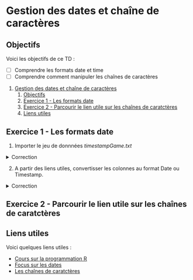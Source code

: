 # Gestion des dates et chaîne de caractères

## Objectifs
Voici les objectifs de ce TD :
- [ ] Comprendre les formats date et time
- [ ] Comprendre comment manipuler les chaînes de caractères

1. [Gestion des dates et chaîne de caractères](#gestion-des-dates-et-chaîne-de-caractères)
   1. [Objectifs](#objectifs)
   2. [Exercice 1 - Les formats date](#exercice-1---les-formats-date)
   3. [Exercice 2 - Parcourir le lien utile sur les chaînes de caratctères](#exercice-2---parcourir-le-lien-utile-sur-les-chaînes-de-caratctères)
   4. [Liens utiles](#liens-utiles)


## Exercice 1 - Les formats date

1. Importer le jeu de donnnées *timestampGame.txt*
<details>
<summary>Correction</summary>

```r
df = read.csv("timestampGame.txt",sep=";", header = TRUE)
```
</details>

2. A partir des liens utiles, convertisser les colonnes au format Date ou Timestamp.

<details>
<summary>Correction</summary>

```r
# Convertir les colonnes au format date
data$V1 <- as.Date(data$V1, format = "%Y-%m-%d")
data$V2 <- as.Date(data$V2, format = "%d-%m-%Y")
data$V3 <- as.Date(data$V3, format = "%m/%d/%Y")
data$V4 <- as.Date(paste("01", data$V4), format = "%d %B %Y")

# Convertir les colonnes au format POSIXct
data$V5 <- as.POSIXct(as.numeric(data$V5), origin = "1970-01-01", tz = "UTC")
data$V6 <- as.POSIXct(data$V6, format = "%Y-%m-%d %H:%M:%S", tz = "UTC")
data$V7 <- as.POSIXct(as.numeric(data$V7), origin = "1970-01-01", tz = "UTC")
data$V8 <- as.POSIXct(data$V8, format = "%A, %B %d, %Y %H:%M:%S", tz = "UTC")
```
</details>

## Exercice 2 - Parcourir le lien utile sur les chaînes de caratctères

## Liens utiles

Voici quelques liens utiles :

- [Cours sur la programmation R](https://asardell.github.io/programmation-r/)
- [Focus sur les dates](https://asardell.github.io/programmation-r/chaines.html#manipulation-des-dates)
- [Les chaînes de caratctères](https://asardell.github.io/programmation-r/chaines.html#manipulation-des-cha%C3%AEnes-de-caract%C3%A8res)



